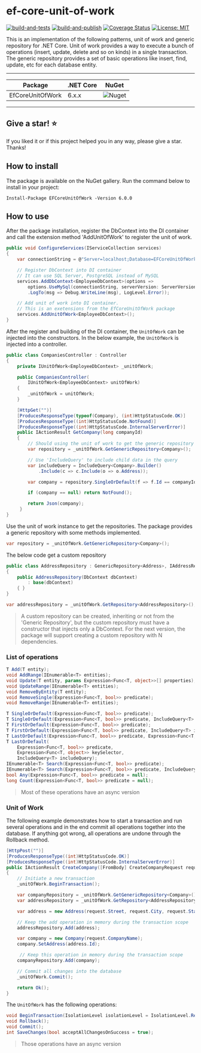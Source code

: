 # ef-core-unit-of-work

[![build-and-tests](https://github.com/Alelho/ef-core-unit-of-work/actions/workflows/build-and-tests.yml/badge.svg?branch=ef-core-net-6)](https://github.com/Alelho/ef-core-unit-of-work/actions/workflows/build-and-tests.yml?branch=ef-core-net-6)
[![build-and-publish](https://github.com/Alelho/ef-core-unit-of-work/actions/workflows/build-and-publish.yml/badge.svg?branch=ef-core-net-6)](https://github.com/Alelho/ef-core-unit-of-work/actions/workflows/build-and-publish.yml?branch=ef-core-net-6)
[![Coverage Status](https://coveralls.io/repos/github/Alelho/ef-core-unit-of-work/badge.svg)](https://coveralls.io/github/Alelho/ef-core-unit-of-work?branch=ef-core-net-6)
[![License: MIT](https://img.shields.io/badge/License-MIT-yellow.svg)](https://opensource.org/licenses/MIT)

This is an implementation of the following patterns, unit of work and generic repository for .NET Core. Unit of work provides a way to execute a bunch of operations (insert, update, delete and so on kinds) in a single transaction. The generic repository provides a set of basic operations like insert, find, update, etc for each database entity.

---

| Package | .NET Core | NuGet |
|---|---|---|
| EfCoreUnitOfWork | 6.x.x | ![Nuget](https://img.shields.io/nuget/v/EFCoreUnitOfWork) |

---

## Give a star! :star:

If you liked it or if this project helped you in any way, please give a star. Thanks!

## How to install
The package is available on the NuGet gallery. Run the command below to install in your project:

```
Install-Package EFCoreUnitOfWork -Version 6.0.0
```

## How to use
After the package installation, register the DbContext into the DI container and call the extension method 'AddUnitOfWork' to register the unit of work.

````csharp
public void ConfigureServices(IServiceCollection services)
{
    var connectionString = @"Server=localhost;Database=EFCoreUnitOfWork;Uid=root;Pwd=123456;";

    // Register DbContext into DI container
    // It can use SQL Server, PostgreSQL instead of MySQL
    services.AddDbContext<EmployeeDbContext>(options =>
        options.UseMySql(connectionString, serverVersion: ServerVersion.AutoDetect(connectionString))
        .LogTo(msg => Debug.WriteLine(msg), LogLevel.Error));

    // Add unit of work into DI container.
    // This is an exetensions from the EfCoreUnitOfWork package
    services.AddUnitOfWork<EmployeeDbContext>();
}
````

After the register and building of the DI container, the `UnitOfWork` can be injected into the constructors. In the below example, the `UnitOfWork` is injected into a controller.

````csharp
public class CompaniesController : Controller
{
    private IUnitOfWork<EmployeeDbContext> _unitOfWork;

    public CompaniesController(
        IUnitOfWork<EmployeeDbContext> unitOfWork)
    {
        _unitOfWork = unitOfWork;
    }

    [HttpGet("")]
    [ProducesResponseType(typeof(Company), (int)HttpStatusCode.OK)]
    [ProducesResponseType((int)HttpStatusCode.NotFound)]
    [ProducesResponseType((int)HttpStatusCode.InternalServerError)]
    public IActionResult GetCompany(long companyId)
    {
        // Should using the unit of work to get the generic repository
        var repository = _unitOfWork.GetGenericRepository<Company>();

        // Use 'IncludeQuery' to include child data in the query
        var includeQuery = IncludeQuery<Company>.Builder()
            .Include(c => c.Include(o => o.Address));

        var company = repository.SingleOrDefault(f => f.Id == companyId, includeQuery);

        if (company == null) return NotFound();

        return Json(company);
     }
}
````

Use the unit of work instance to get the repositories. The package provides a generic repository with some methods implemented.
````csharp
var repository = _unitOfWork.GetGenericRepository<Company>();
````

The below code get a custom repository
````csharp
public class AddressRepository : GenericRepository<Address>, IAddressRepository
{
    public AddressRepository(DbContext dbContext)
        : base(dbContext)
    { }
}
````
````csharp
var addressRepository = _unitOfWork.GetRepository<AddressRepository>();
````
> A custom repository can be created, inheriting or not from the 'Generic Repository', but the custom repository must have a constructor that injects only a DbContext. For the next version, the package will support creating a custom repository with N dependencies.

### List of operations
````csharp
T Add(T entity);
void AddRange(IEnumerable<T> entities);
void Update(T entity, params Expression<Func<T, object>>[] properties);
void UpdateRange(IEnumerable<T> entities);
void RemoveByEntity(T entity);
void RemoveSingle(Expression<Func<T, bool>> predicate);
void RemoveRange(IEnumerable<T> entities);

T SingleOrDefault(Expression<Func<T, bool>> predicate);
T SingleOrDefault(Expression<Func<T, bool>> predicate, IncludeQuery<T> includeQuery);
T FirstOrDefault(Expression<Func<T, bool>> predicate);
T FirstOrDefault(Expression<Func<T, bool>> predicate, IncludeQuery<T> includeQuery);
T LastOrDefault(Expression<Func<T, bool>> predicate, Expression<Func<T, object>> keySelector);
T LastOrDefault(
    Expression<Func<T, bool>> predicate,
    Expression<Func<T, object>> keySelector,
    IncludeQuery<T> includeQuery);
IEnumerable<T> Search(Expression<Func<T, bool>> predicate);
IEnumerable<T> Search(Expression<Func<T, bool>> predicate, IncludeQuery<T> includeQuery);
bool Any(Expression<Func<T, bool>> predicate = null);
long Count(Expression<Func<T, bool>> predicate = null);
````
> Most of these operations have an async version

### Unit of Work
The following example demonstrates how to start a transaction and run several operations and in the end commit all operations together into the database. If anything got wrong, all operations are undone through the Rollback method.

````csharp
[HttpPost("")]
[ProducesResponseType((int)HttpStatusCode.OK)]
[ProducesResponseType((int)HttpStatusCode.InternalServerError)]
public IActionResult CreateCompany([FromBody] CreateCompanyRequest request)
{
    // Initiate a new transaction
    _unitOfWork.BeginTransaction();

    var companyRepository = _unitOfWork.GetGenericRepository<Company>();
    var addressRepository = _unitOfWork.GetRepository<AddressRepository>();

    var address = new Address(request.Street, request.City, request.State, request.Country, request.PostalCode);

    // Keep the add operation in memory during the transaction scope
    addressRepository.Add(address);

    var company = new Company(request.CompanyName);
    company.SetAddress(address.Id);

     // Keep this operation in memory during the transaction scope
    companyRepository.Add(company);

    // Commit all changes into the database
    _unitOfWork.Commit();

    return Ok();
}
````

The `UnitOfWork` has the following operations:
````csharp
void BeginTransaction(IsolationLevel isolationLevel = IsolationLevel.ReadCommitted);
void Rollback();
void Commit();
int SaveChanges(bool acceptAllChangesOnSuccess = true);
````
> Those operations have an async version
